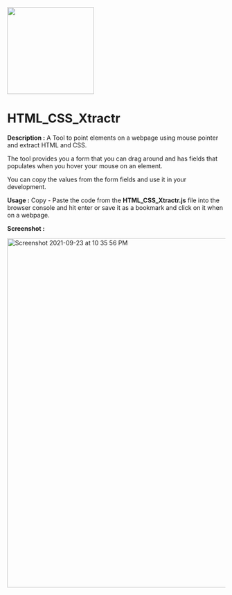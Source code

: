 <img src="https://www.freepngimg.com/thumb/gold/66313-red-tech-gear-gold-icon-free-download-png-hd.png" width="200" />  

# HTML_CSS_Xtractr

**Description :** A Tool to point elements on a webpage using mouse pointer and extract HTML and CSS. 

The tool provides you a form that you can drag around and has fields that populates when you hover your mouse on an element. 

You can copy the values from the form fields and use it in your development.

**Usage :** Copy - Paste the code from the **HTML_CSS_Xtractr.js** file into the browser console and hit enter or save it as a bookmark and click on it when on a webpage. 

**Screenshot :** 

<img width="804" alt="Screenshot 2021-09-23 at 10 35 56 PM" src="https://user-images.githubusercontent.com/6196046/134552877-ad3a57ea-624e-4932-82d2-9856a125676b.png">
